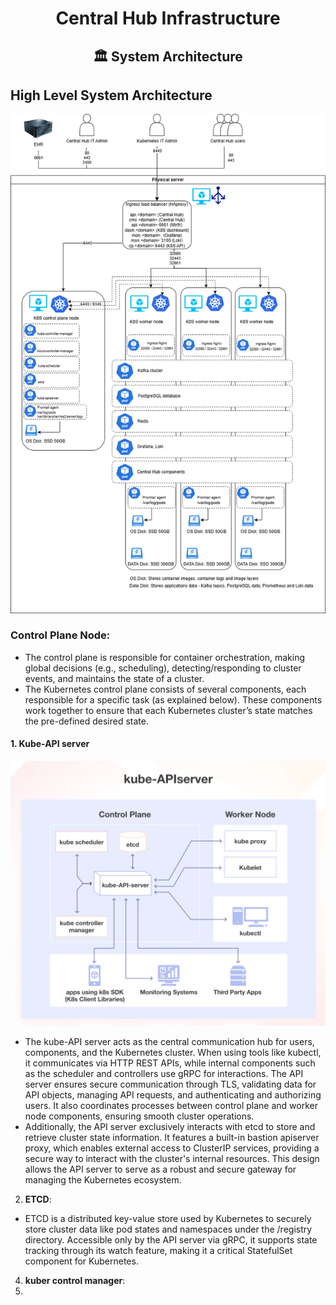 <div align="center">
<h1>Central Hub Infrastructure</h1>
<h2> 🏛️ System Architecture </h2>
</div>

## High Level System Architecture

<div align="center">
<img alt="k8s_infra" src="/Images/K8s_Infra.drawio.png">
</div>

  ### **Control Plane Node**:

  - The control plane is responsible for container orchestration, making global decisions (e.g., scheduling), detecting/responding to cluster events, and maintains the state of a cluster.
  - The Kubernetes control plane consists of several components, each responsible for a specific task (as explained below). These components work together to ensure that each Kubernetes cluster’s state matches 
    the pre-defined desired state.

  #### 1. **Kube-API server**

  <div align="center">
  <img alt="Kube-API-Server" src="/Images/Kube-API-Server.png">
  </div>

  - The kube-API server acts as the central communication hub for users, components, and the Kubernetes cluster. When using tools like kubectl, it communicates via HTTP REST APIs, while internal components such 
    as the scheduler and controllers use gRPC for interactions. The API server ensures secure communication through TLS, validating data for API objects, managing API requests, and authenticating and authorizing 
    users. It also coordinates processes between control plane and worker node components, ensuring smooth cluster operations.
  - Additionally, the API server exclusively interacts with etcd to store and retrieve cluster state information. It features a built-in bastion apiserver proxy, which enables external access to ClusterIP 
    services, providing a secure way to interact with the cluster's internal resources. This design allows the API server to serve as a robust and secure gateway for managing the Kubernetes ecosystem.

  2. **ETCD**:
  - ETCD is a distributed key-value store used by Kubernetes to securely store cluster data like pod states and namespaces under the /registry directory. Accessible only by the API server via gRPC, it 
    supports state tracking through its watch feature, making it a critical StatefulSet component for Kubernetes.

  4. **kuber control manager**:
  5. 

